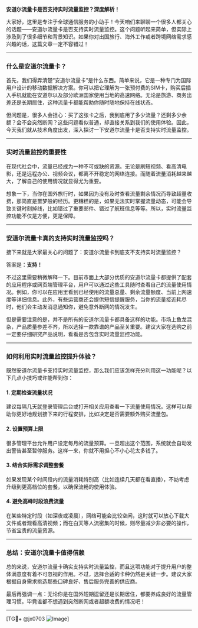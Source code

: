 **安道尔流量卡是否支持实时流量监控？深度解析！**

大家好，这里是专注于全球通信服务的小助手！今天咱们来聊聊一个很多人都关心的话题——安道尔流量卡是否支持实时流量监控。这个问题听起来简单，但实际上涉及到了很多细节和背景知识。如果你对出国旅行、海外工作或者跨境网络需求感兴趣的话，这篇文章一定不容错过！

---

### **什么是安道尔流量卡？**

首先，我们得弄清楚“安道尔流量卡”是什么东西。简单来说，它是一种专门为国际用户设计的移动数据解决方案。你可以把它理解为一张预付费的SIM卡，购买后插入手机就能在安道尔以及部分欧洲国家使用当地的高速网络。无论是旅游、商务出差还是长期居住，这种流量卡都能帮助你随时随地保持在线状态。

但问题是，很多人会担心：买了这张卡之后，我到底用了多少流量？还剩多少余额？会不会突然断网？这些问题看似普通，却直接关系到我们的使用体验。因此，今天我们就从技术角度出发，深入探讨一下安道尔流量卡是否支持实时流量监控。

---

### **实时流量监控的重要性**

在现代社会中，流量已经成为一种不可或缺的资源。无论是刷短视频、看高清电影，还是远程办公、视频会议，都离不开稳定的网络连接。而随着流量消耗越来越大，了解自己的使用情况就显得尤为重要。

想象一下，当你在国外旅行时，如果因为没有及时查看流量剩余情况而导致超量收费，那简直是噩梦般的经历。更糟糕的是，如果无法实时掌握流量动态，可能会导致关键时刻掉线，比如错过了重要邮件、错过了航班信息等等。所以，实时流量监控功能不仅是方便，更是保障。

---

### **安道尔流量卡真的支持实时流量监控吗？**

接下来就是大家最关心的问题了：安道尔流量卡到底支不支持实时流量监控？

答案是：**支持！**  

不过这里需要稍微解释一下。目前市面上大部分优质的安道尔流量卡都提供了配套的应用程序或网页端管理平台，用户可以通过这些工具随时查看自己的流量使用情况。例如，你可以在应用里看到已经使用的流量总量、剩余流量额度、当前上网速度等详细信息。此外，有些运营商还会提供短信提醒服务，当你的流量接近耗尽时，他们会主动发消息通知你，避免意外断网的情况发生。

但是需要注意的是，并不是所有的安道尔流量卡都具备这样的功能。市场上鱼龙混杂，产品质量参差不齐，所以选择一款靠谱的产品至关重要。建议大家在选购之前一定要仔细研究产品说明，看看是否包含实时流量监控功能。

---

### **如何利用实时流量监控提升体验？**

既然安道尔流量卡支持实时流量监控，那么我们应该怎样充分利用这一功能呢？以下几点小技巧或许能帮到你：

#### 1. **定期检查流量状况**
   建议每隔几天就登录管理后台或打开相关应用查看一下流量使用情况。这样可以帮助你更好地规划接下来的行程安排，比如决定是否需要额外购买流量包。

#### 2. **设置预算上限**
   很多管理平台允许用户设定每月的流量预算。一旦超出这个范围，系统就会自动发出警告甚至暂停服务。这样一来，你就不用担心不小心花太多钱了。

#### 3. **结合实际需求调整套餐**
   如果发现某个时间段内的流量消耗特别高（比如连续几天都在看直播），不妨考虑升级到更高档位的套餐，以确保流畅的使用体验。

#### 4. **避免高峰时段浪费流量**
   在某些特定时段（如深夜或凌晨），网络可能会比较空闲，这时就可以放心下载大文件或者观看高清视频；而在白天等人流密集的时候，则尽量减少非必要的操作，节省宝贵的流量资源。

---

### **总结：安道尔流量卡值得信赖**

总的来说，安道尔流量卡确实支持实时流量监控，而且这项功能对于提升用户的整体满意度有着不可忽视的作用。不过，选择合适的卡种仍然是关键一步。建议大家根据自身需求挑选那些口碑良好、售后服务完善的供应商。

最后再强调一点：无论你是在国外短期逗留还是长期居住，都要养成良好的流量管理习惯。毕竟谁都不想遇到突然断网或者超额收费的情况吧！

---

[TG💪+ @jx0703 ![Image](https://github.com/user-attachments/assets/dbca1d08-cadb-493c-b0ec-ad6f7a83f270)]